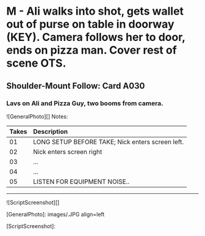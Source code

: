 # M - Ali walks into shot, gets wallet out of purse on table in doorway (KEY). Camera follows her to door, ends on pizza man. Cover rest of scene OTS.

## Shoulder-Mount Follow: Card A030

### Lavs on Ali and Pizza Guy, two booms from camera.

![GeneralPhoto][]
Notes: 

| Takes | Description |
|:---|:----|
| 01 | LONG SETUP BEFORE TAKE; Nick enters screen left. |
| 02 | Nick enters screen right |
| 03 | ... |
| 04 | ... |
| 05 | LISTEN FOR EQUIPMENT NOISE.. |

----

![ScriptScreenshot][]


[GeneralPhoto]:  images/.JPG align=left

[ScriptScreenshot]: 